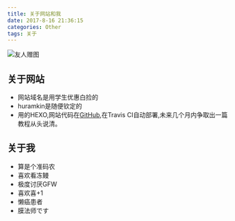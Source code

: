 ```yaml
---
title: 关于网站和我
date: 2017-8-16 21:36:15
categories: Other
tags: 关于
---
```

![友人赠图](https://i.niupic.com/images/2017/10/14/ZrsqOk.jpg)

<!--more-->

## 关于网站

- 网站域名是用学生优惠白捡的
- huramkin是随便钦定的
- 用的HEXO,网站代码在[GitHub](https://github.com/Huramkin/Huramkin.github.io),在Travis CI自动部署,未来几个月内争取出一篇教程从头说清。

## 关于我

- 算是个准码农
- 喜欢看冻鳗
- 极度讨厌GFW
- 喜欢喜+1
- 懒癌患者
- 膜法师です
